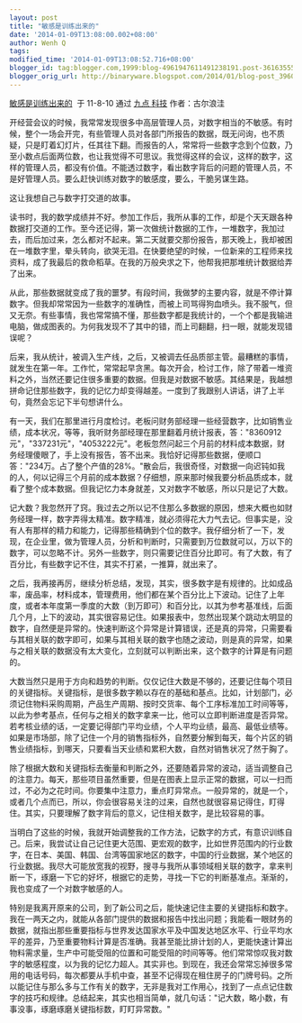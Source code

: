 ```yaml
---
layout: post
title: "敏感是训练出来的"
date: '2014-01-09T13:08:00.002+08:00'
author: Wenh Q
tags:
modified_time: '2014-01-09T13:08:52.716+08:00'
blogger_id: tag:blogger.com,1999:blog-4961947611491238191.post-3616355568976434011
blogger_orig_url: http://binaryware.blogspot.com/2014/01/blog-post_3960.html
---
```

[敏感是训练出来的](http://9.douban.com/site/entry/187619365/view)  于
11-8-10 通过 [九点 科技](http://9.douban.com/channel/technology)
作者：古尔浪洼

开经营会议的时候，我常常发现很多中高层管理人员，对数字相当的不敏感。有时候，整个一场会开完，有些管理人员对各部门所报告的数据，既无问询，也不质疑，只是盯着幻灯片，任其往下翻。而报告的人，常常将一些数字念到个位数，乃至小数点后面两位数，也让我觉得不可思议。我觉得这样的会议，这样的数字，这样的管理人员，都没有价值。不能透过数字，看出数字背后的问题的管理人员，不是好管理人员。要么赶快训练对数字的敏感度，要么，干脆另谋生路。

这让我想自己与数字打交道的故事。

读书时，我的数学成绩并不好。参加工作后，我所从事的工作，却是个天天跟各种数据打交道的工作。至今还记得，第一次做统计数据的工作，一堆数字，我加过去，而后加过来，怎么都对不起来。第二天就要交那份报告，那天晚上，我却被困在一堆数字里，晕头转向，欲哭无泪。在快要绝望的时候，一位新来的工程师来找资料，成了我最后的救命稻草。在我的万般央求之下，他帮我把那堆统计数据给弄了出来。

从此，那些数据就变成了我的噩梦。有段时间，我做梦的主要内容，就是不停计算数字。但我却常常因为一些数字的准确性，而被上司骂得狗血喷头。我不服气，但又无奈。有些事情，我也常常搞不懂，那些数字都是我统计的，一个个都是我输进电脑，做成图表的。为何我发现不了其中的错，而上司翻翻，扫一眼，就能发现错误呢？

后来，我从统计，被调入生产线，之后，又被调去任品质部主管。最糟糕的事情，就发生在第一年。工作忙，常常起早贪黑。每次开会，检讨工作，除了带着一堆资料之外，当然还要记住很多重要的数据。但我是对数据不敏感。其结果是，我越想拼命记住那些数字，我的记忆力却变得越差。一度到了我跟别人讲话，讲了上半句，竟然会忘记下半句想讲什么。

有一天，我们在那里进行月度检讨。老板问财务部经理一些经营数字，比如销售业绩，成本状况，等等，我听财务部经理在那里翻着月统计报表，答："8360912元"，"337231元"，"4053222元"。老板忽然问起三个月前的材料成本数据，财务经理傻眼了，手上没有报告，答不出来。我恰好记得那些数据，便顺口答："234万。占了整个产值的28%。"散会后，我很奇怪，对数据一向迟钝如我的人，何以记得三个月前的成本数据？仔细想，原来那时候我要分析品质成本，就看了整个成本数据。但我记忆力本身就差，又对数字不敏感，所以只是记了大数。

记大数？我忽然开了窍。我过去之所以记不住那么多数据的原因，想来大概也如财务经理一样，数字弄得太精准。数字精准，就必须得花大力气去记。但事实是，没有人有那样的精力和能力，记得那些精确到个位的数字。我仔细分析了一下，发现，在企业里，做为管理人员，分析和判断时，只需要到万位数就可以，万以下的数字，可以忽略不计。另外一些数字，则只需要记住百分比即可。有了大数，有了百分比，有些数字记不住，其实不打紧，一推算，就出来了。

之后，我再接再厉，继续分析总结，发现，其实，很多数字是有规律的。比如成品率，废品率，材料成本，管理费用，他们都在某个百分比上下波动。记住了上年度，或者本年度第一季度的大数（到万即可）和百分比，以其为参考基准线，后面几个月，上下的波动，其实很容易记住。如果报表中，忽然出现某个跳动太明显的数字，自然便是异常的。快速判断这个异常是计算错误，还是真的异常，只需要看与其相关联的数字即可，如果与其相关联的数字也随之波动，则是真的异常，如果与之相关联的数据没有太大变化，立刻就可以判断出来，这个数字的计算是有问题的。

大数当然只是用于方向和趋势的判断。仅仅记住大数是不够的，还要记住每个项目的关键指标。关键指标，是很多数字赖以存在的基础和基点。比如，计划部门，必须记住物料采购周期，产品生产周期、按时交货率、每个工序标准加工时间等等，以此为参考基点，任何与之相关的数字拿来一比，他可以立即判断进度是否异常。若考核业绩的话，一定要记得部门平均业绩，个人平均业绩，最高、最低业绩等。如果是市场部，除了记住一个月的销售指标外，自然要分解到每天，每个片区的销售业绩指标，到哪天，只要看当天业绩和累积大数，自然对销售状况了然于胸了。

除了根据大数和关键指标去衡量和判断之外，还要随着异常的波动，适当调整自己的注意力。每天，那些项目虽然重要，但是在图表上显示正常的数据，可以一扫而过，不必为之花时间。你要集中注意力，重点盯异常点。一般异常的，就是一个，或者几个点而已，所以，你会很容易关注的过来，自然也就很容易记得住，盯得住。其实，只要理解了数字背后的意义，记住相关数字，是比较容易的事。

当明白了这些的时候，我就开始调整我的工作方法，记数字的方式，有意识训练自己。后来，我尝试让自己记住更大范围、更宏观的数字，比如世界范围内的行业数字，在日本、美国、韩国、台湾等国家地区的数字，中国的行业数据，某个地区的行业数据。我尽大可能放宽我的视野，搜寻与我所从事领域相关联的数字，拿来判断一下，琢磨一下它的好坏，根据它的走势，寻找一下它的判断基准点。渐渐的，我也变成了一个对数字敏感的人。

特别是我离开原来的公司，到了新公司之后，能快速记住主要的关键指标和数字。我在一两天之内，就能从各部门提供的数据和报告中找出问题；我能看一眼财务的数据，就指出那些重要指标与世界发达国家水平及中国发达地区水平、行业平均水平的差异，乃至重要物料计算是否准确。我甚至能比排计划的人，更能快速计算出物料需求量，生产中可能受阻的位置和可能受阻的时间等等。他们常常惊叹我对数字的敏感程度，以为我的记忆力超人。其实非也。到现在，我还会常常忘掉很多常用的电话号码，每次都要从手机中查，甚至不记得现在租住房子的门牌号码。之所以能记住与那么多与工作有关的数字，无非是我对工作用心，找到了一点点记住数字的技巧和规律。总结起来，其实也相当简单，就几句话："记大数，略小数，有事没事，琢磨琢磨关键指标数，盯盯异常数。"
